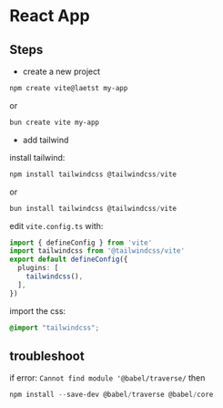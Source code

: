 # React App


## Steps

- create a new project
```powershell
npm create vite@laetst my-app
```
or

```powershell
bun create vite my-app
```

- add tailwind

install tailwind:

```powershell
npm install tailwindcss @tailwindcss/vite
```
or

```powershell
bun install tailwindcss @tailwindcss/vite
```

edit `vite.config.ts` with:
```ts
import { defineConfig } from 'vite'
import tailwindcss from '@tailwindcss/vite'
export default defineConfig({
  plugins: [
    tailwindcss(),
  ],
})
```

import the css:
```css
@import "tailwindcss";
```


## troubleshoot
if error: `Cannot find module '@babel/traverse/`
then
```powershell
npm install --save-dev @babel/traverse @babel/core
```